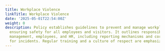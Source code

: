 ```yaml
---
title: Workplace Violence
linkTitle: Workplace Violence
date: '2025-05-01T22:54:00Z'
weight: 0
description: Policy establishes guidelines to prevent and manage workplace violence,
  ensuring safety for all employees and visitors. It outlines responsibilities for
  management, employees, and HR, including reporting mechanisms and corrective actions
  for incidents. Regular training and a culture of respect are emphasized.
---
```



<!-- Unsupported block type: unsupported -->